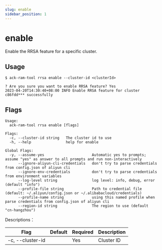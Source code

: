 ```yaml
---
slug: enable
sidebar_position: 1
---
```


# enable

Enable the RRSA feature for a specific cluster.

## Usage

```shell
$ ack-ram-tool rrsa enable --cluster-id <clusterId>

? Are you sure you want to enable RRSA feature? Yes
2023-04-20T14:30:40+08:00 INFO Enable RRSA feature for cluster c86fdd*** successfully
```

## Flags

```
Usage:
  ack-ram-tool rrsa enable [flags]

Flags:
  -c, --cluster-id string   The cluster id to use
  -h, --help                help for enable

Global Flags:
  -y, --assume-yes                      Automatic yes to prompts; assume "yes" as answer to all prompts and run non-interactively
      --ignore-aliyun-cli-credentials   don't try to parse credentials from config.json of aliyun cli
      --ignore-env-credentials          don't try to parse credentials from environment variables
      --log-level string                log level: info, debug, error (default "info")
      --profile-file string             Path to credential file (default: ~/.aliyun/config.json or ~/.alibabacloud/credentials)
      --profile-name string             using this named profile when parse credentials from config.json of aliyun cli
      --region-id string                The region to use (default "cn-hangzhou")
```

Descriptions：

| Flag             | Default | Required | Description |
|------------------|---------|----------|-------------|
| -c, --cluster-id |        | Yes      | Cluster ID  |
